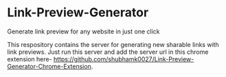 # Link-Preview-Generator
Generate link preview for any website in just one click 

This respository contains the server for generating new sharable links with link previews. Just run this server and add the server url in this chrome extension here- https://github.com/shubhamk0027/Link-Preview-Generator-Chrome-Extension.
